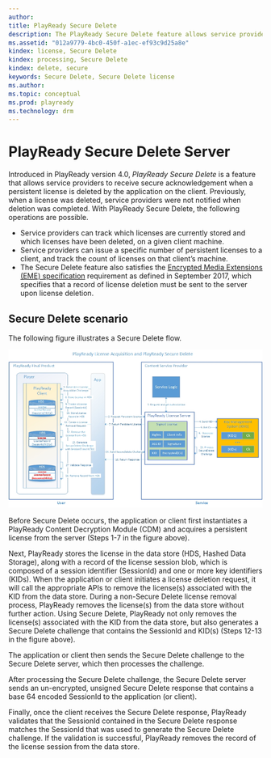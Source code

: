 ```yaml
---
author:
title: PlayReady Secure Delete
description: The PlayReady Secure Delete feature allows service providers to receive secure acknowledgement when a persistent license is deleted by the app on the client.
ms.assetid: "012a9779-4bc0-450f-a1ec-ef93c9d25a8e"
kindex: license, Secure Delete
kindex: processing, Secure Delete
kindex: delete, secure
keywords: Secure Delete, Secure Delete license
ms.author:
ms.topic: conceptual
ms.prod: playready
ms.technology: drm
---
```



# PlayReady Secure Delete Server


Introduced in PlayReady version 4.0, *PlayReady Secure Delete* is a feature that allows service providers to receive secure acknowledgement when a persistent license is deleted by the application on the client. Previously, when a license was deleted, service providers were not notified when deletion was completed. With PlayReady Secure Delete, the following operations are possible.

* Service providers can track which licenses are currently stored and which licenses have been deleted, on a given client machine.
* Service providers can issue a specific number of persistent licenses to a client, and track the count of licenses on that client’s machine.
* The Secure Delete feature also satisfies the [Encrypted Media Extensions (EME) specification](http://www.w3.org/TR/encrypted-media/) requirement as defined in September 2017, which specifies that a record of license deletion must be sent to the server upon license deletion.

## Secure Delete scenario

The following figure illustrates a Secure Delete flow.

![secure delete](../images/playready_secure_delete.jpg)

Before Secure Delete occurs, the application or client first instantiates a PlayReady Content Decryption Module (CDM) and acquires a persistent license from the server (Steps 1-7 in the figure above).

Next, PlayReady stores the license in the data store (HDS, Hashed Data Storage), along with a record of the license session blob, which is composed of a session identifier (SessionId) and one or more key identifiers (KIDs). When the application or client initiates a license deletion request, it will call the appropriate APIs to remove the license(s) associated with the KID from the data store. During a non-Secure Delete license removal process, PlayReady removes the license(s) from the data store without further action. Using Secure Delete, PlayReady not only removes the license(s) associated with the KID from the data store, but also generates a Secure Delete challenge that contains the SessionId and KID(s) (Steps 12-13 in the figure above).

The application or client then sends the Secure Delete challenge to the Secure Delete server, which then processes the challenge.

After processing the Secure Delete challenge, the Secure Delete server sends an un-encrypted, unsigned Secure Delete response that contains a base 64 encoded SessionId to the application (or client).

Finally, once the client receives the Secure Delete response, PlayReady validates that the SessionId contained in the Secure Delete response matches the SessionId that was used to generate the Secure Delete challenge. If the validation is successful, PlayReady removes the record of the license session from the data store.

